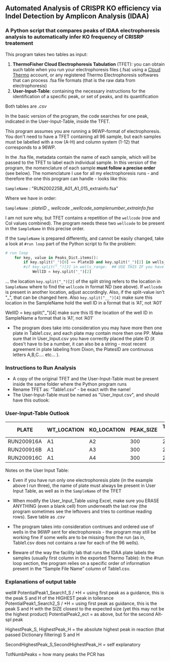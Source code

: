 ## Automated Analysis of CRISPR KO efficiency via Indel Detection by Amplicon Analysis (IDAA)
### A Python script that compares peaks of IDAA electrophoresis analysis to automatically infer KO frequency of CRISRP treatement   

This program takes two tables as input:
1. **ThermoFisher Cloud Electrophoresis Tabulation** (TFET): you can obtain such table when you run your electrophoresis files (.fsa) using a [Cloud Thermo](https://www.thermofisher.com/order/catalog/product/A26811?SID=srch-srp-A26811#/A26811?SID=srch-srp-A26811) account, or any registered Thermo Electrophoresis softwares that can process .fsa file formats (that is the raw data from electrophoresis)
2. **User-Input-Table**: containing the necessary instructions for the identification of a specific peak, or set of peaks, and its quantification

Both tables are *.csv*

In the basic version of the program, the code searches for one peak, indicated in the User-Input-Table, inside the TFET. 

This program assumes you are running a 96WP-format of electrophoresis. You don't need to have a TFET containing all 96 sample, 
but each samples must be labelled with a row (A-H) and column system (1-12) that corresponds to a 96WP.

In the .fsa file, metadata contain the name of each sample, which will be passed to the TFET to label each individual sample. In this  version of the program, the nomenclature of each sample **must follow a precise order** (see below). The nomenclature I use for all my electrophoresis runs - and therefore the one this program can handle - looks like this:

```SampleName``` : "RUN200225B_A01_A1_015_extrainfo.fsa"

Where we have in order:

```SampleName``` :  *plateID _ wellcode _wellcode_samplenumber_extrainfo.fsa*

I am not sure why, but TFET contains a repetition of the ```wellcode``` (row and Col values combined). The program needs these two ```wellcode``` to be present in the ```SampleName``` in this precise order.

If the ```SampleName``` is prepared differently, and cannot be easily changed, take a look at ```#run loop``` part of the Python script to fix the problem: 

```python
# run loop
	for key, value in Peaks_Dict.items():
		if key.split("_")[0] == PlateID and key.split("_")[2] in wells_range:  ## CAREFUL HERE check SampleNames format!!
		#if key.split("_")[3] in wells_range:  ## USE THIS IF you have only one plate
			WellID = key.split("_")[2]
```

... the location ```key.split("_")[2]``` of the split string refers to the location in ```SampleName``` where to find the ```wellcode``` in format ND (see above). If ```wellcode``` is present in another location, adjust accordingly. Also, if the split-value isn't "_", that can be changed here. Also ```key.split("__")[4]``` make sure this location in the SampleName hold the well ID in a format that is ‘A1’, not ‘A01’

WellID = key.split("_")[4]
make sure this IS the location of the well ID in SampleName a format that is ‘A1’, not ‘A01’

- The program does take into consideration you may have more then one plate in Table1.csv, and each plate may contain more then one PP. Make sure that in User_Input.csv you have correctly placed the plate ID (it does’t have to be a number, it can also be a string - most recent agreement in plate labeling from Dixon, the PlatesID are continuous letters A,B,C…. etc… ).

### Instructions to Run Analysis

- A copy of the original TFET and the User-Input-Table must be present inside the same folder where the Python program runs
- Rename TFET as: “Table1.csv” - be exact with the name!
- The User-Input-Table must be named as "User_Input.csv", and should have this outlook:

### User-Input-Table Outlook


| PLATE      | WT_LOCATION  | KO_LOCATION| PEAK_SIZE | Tollerance Range | Exp   | crRNA     |
| ---------- | ------------ | ---------- | --------- | ---------------- | ----- | --------- |
| RUN200916A | A1           | A2         | 300       | 20               | RG222 | gRNA.21   |
| RUN200916B | A1 	    | A3         | 300       | 20               | RG222 | gRNA.22   |
| RUN200916C | A1   	    | A4         | 300       | 20               | RG222 | gRNA.23   |

Notes on the User Input Table:

- Even if you have run only one electrophoresis plate (in the example above I run three), the name of plate must always be present in User Input Table, as well as in the ```SampleName``` of the TFET

- When modify the User_Input_Table using Excel, make sure you ERASE ANYTHING (even a blank cell) from underneath the last row (the program sometimes see the leftovers and tries to continue reading rows). Save table as *.csv*
- The program takes into consideration continues and ordered use of wells in the 96WP sent for electrophoresis - the program may still be working fine if some wells are to be missing from the run (as in, Table1.csv does not contains a raw for each of the 96 wells). 
- Beware of the way the facility lab that runs the IDAA plate labels the samples (usually first column in the exported Thermo Table): In the #run loop section, the program relies on a specific order of information present in the “Sample File Name” column of Table1.csv.



### Explanations of output table

well#
PotentialPeak1_Search1_S / *H = using first peak as a guidance, this is the peak S and H of the HIGHEST peak in tollerance
PotentialPeak1_Search2_S / *H = using first peak as guidance, this is the peak S and H with the SIZE closest to the expected size (yet this may not be the highest product)
PotentialPeak2_ect = as above, but for the second Alt-spl peak

HighestPeak_S, HighestPeak_H = the absolute highest peak in reaction (that passed Dictionary filtering) S and H

SecondHighestPeak_S,SecondHighestPeak_H = self explanatory

TotNumbPeaks = how many peaks the PCR has




















